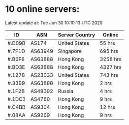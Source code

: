 # 10 online servers:

Latest update at: Tue Jun 30 10:10:13 UTC 2020

| ID | ASN | Server Country | Online |
| -- | --- | -------------- | ------ |
| #.D09B | AS174 | United States | 55 hrs |
| #.7F1D | AS63949 | Singapore | 695 hrs |
| #.B6F8 | AS63888 | Hong Kong | 3258 hrs |
| #.BD3E | AS63888 | Hong Kong | 4327 hrs |
| #.1278 | AS23033 | United States | 743 hrs |
| #.33B9 | AS63888 | Hong Kong | 2 hrs |
| #.1F2B | AS49392 | Russia | 4 hrs |
| #.1DC3 | AS4760 | Hong Kong | 9 hrs |
| #.C4BB | AS9304 | Hong Kong | 12 hrs |
| #.08AA | AS9269 | Hong Kong | 9 hrs |

